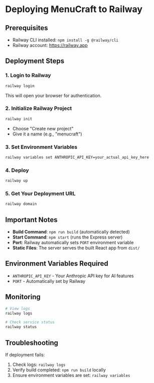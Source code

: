 # Deploying MenuCraft to Railway

## Prerequisites
- Railway CLI installed: `npm install -g @railway/cli`
- Railway account: https://railway.app

## Deployment Steps

### 1. Login to Railway
```bash
railway login
```
This will open your browser for authentication.

### 2. Initialize Railway Project
```bash
railway init
```
- Choose "Create new project"
- Give it a name (e.g., "menucraft")

### 3. Set Environment Variables
```bash
railway variables set ANTHROPIC_API_KEY=your_actual_api_key_here
```

### 4. Deploy
```bash
railway up
```

### 5. Get Your Deployment URL
```bash
railway domain
```

## Important Notes

- **Build Command**: `npm run build` (automatically detected)
- **Start Command**: `npm start` (runs the Express server)
- **Port**: Railway automatically sets `PORT` environment variable
- **Static Files**: The server serves the built React app from `dist/`

## Environment Variables Required

- `ANTHROPIC_API_KEY` - Your Anthropic API key for AI features
- `PORT` - Automatically set by Railway

## Monitoring

```bash
# View logs
railway logs

# Check service status
railway status
```

## Troubleshooting

If deployment fails:
1. Check logs: `railway logs`
2. Verify build completed: `npm run build` locally
3. Ensure environment variables are set: `railway variables`
